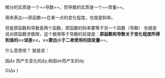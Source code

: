 微分的实质是一个==导数==，而导数的实质是一个==常量==。

用来表达==原函数==在某一点的变化程度，也就是斜率。

但是原函数和导数是两个函数，原函数的斜率要等于另一个函数（导数）
也就是说对原函数求极限，这个极限等于导数的前提是：**原函数和导数关于变化程度所得到值的==误差==，==要远小于二者使用的因变量**==。

什么意思呢？
就是说：

因$\Delta x$ 而产生变化的$\Delta y$,和因dx而产生的dy



O($\Delta x$ )



